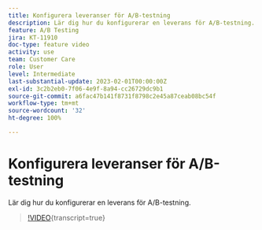 ```yaml
---
title: Konfigurera leveranser för A/B-testning
description: Lär dig hur du konfigurerar en leverans för A/B-testning.
feature: A/B Testing
jira: KT-11910
doc-type: feature video
activity: use
team: Customer Care
role: User
level: Intermediate
last-substantial-update: 2023-02-01T00:00:00Z
exl-id: 3c2b2eb0-7f06-4e9f-8a94-cc26729dc9b1
source-git-commit: a6fac47b141f8731f8798c2e45a87ceab08bc54f
workflow-type: tm+mt
source-wordcount: '32'
ht-degree: 100%

---
```


# Konfigurera leveranser för A/B-testning

Lär dig hur du konfigurerar en leverans för A/B-testning.

>[!VIDEO](https://video.tv.adobe.com/v/3415929?quality=12&learn=on){transcript=true}
